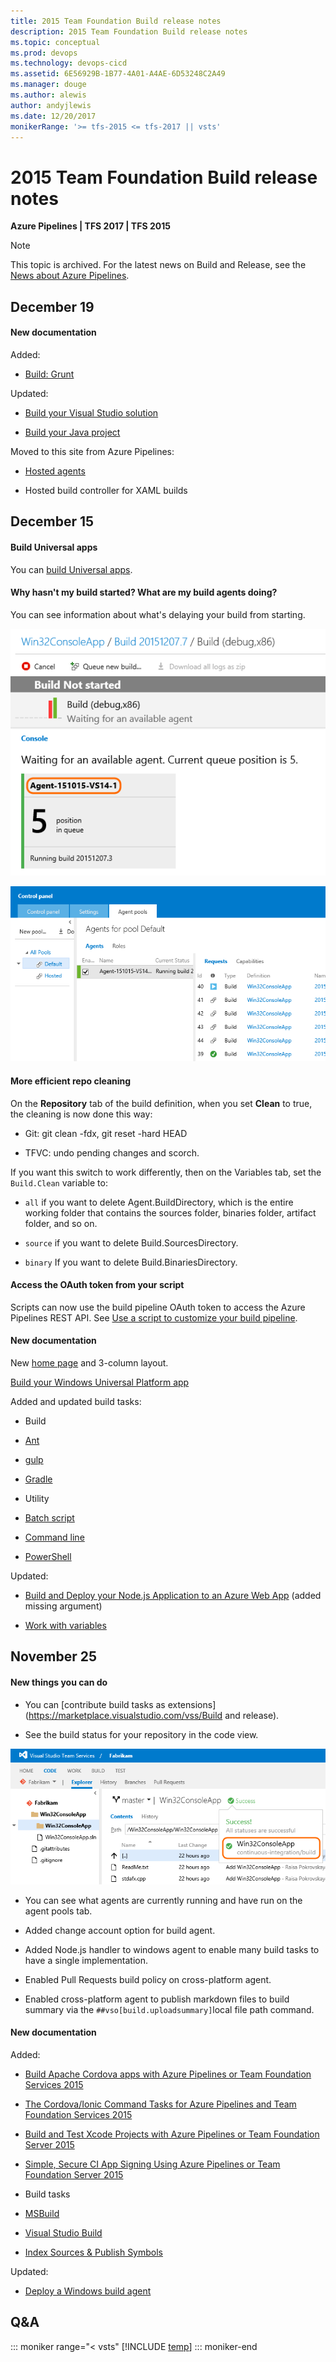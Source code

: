 ```yaml
---
title: 2015 Team Foundation Build release notes
description: 2015 Team Foundation Build release notes
ms.topic: conceptual
ms.prod: devops
ms.technology: devops-cicd
ms.assetid: 6E56929B-1B77-4A01-A4AE-6D53248C2A49
ms.manager: douge
ms.author: alewis
author: andyjlewis
ms.date: 12/20/2017
monikerRange: '>= tfs-2015 <= tfs-2017 || vsts'
---
```



# 2015 Team Foundation Build release notes

**Azure Pipelines | TFS 2017 | TFS 2015**

> [!NOTE]
> This topic is archived. For the latest news on Build and Release, see the [News about Azure Pipelines](https://visualstudio.microsoft.com/team-services/updates/).

## December 19

#### New documentation

Added:

* [Build: Grunt](../../tasks/build/grunt.md)

Updated:

* [Build your Visual Studio solution](../../apps/windows/dot-net.md)

* [Build your Java project](../apps/java/quick-to-azure.md)

Moved to this site from Azure Pipelines:

* [Hosted agents](../../agents/hosted.md)

* Hosted build controller for XAML builds

## December 15

#### Build Universal apps

You can [build Universal apps](../../apps/windows/universal.md).

#### Why hasn't my build started? What are my build agents doing?

You can see information about what's delaying your build from starting.

![build waiting for an agent](_img/2015/12/build-waiting-for-an-agent.png)

![build agent pools tab with status information](_img/2015/12/build-agent-pools-tab-with-status-information.png)

#### More efficient repo cleaning

On the **Repository** tab of the build definition, when you set **Clean** to true, the cleaning is now done this way:

 * Git: git clean -fdx, git reset -hard HEAD

 * TFVC: undo pending changes and scorch.

If you want this switch to work differently, then on the Variables tab, set the ```Build.Clean``` variable to:

* ```all``` if you want to delete Agent.BuildDirectory, which is the entire working folder that contains the sources folder, binaries folder, artifact folder, and so on.

* ```source``` if you want to delete Build.SourcesDirectory.

* ```binary``` If you want to delete Build.BinariesDirectory.

#### Access the OAuth token from your script

Scripts can now use the build pipeline OAuth token to access the Azure Pipelines REST API. See [Use a script to customize your build pipeline](../../scripts/powershell.md).

#### New documentation

New [home page](../../overview.md) and 3-column layout.

[Build your Windows Universal Platform app](../../apps/windows/universal.md)

Added and updated build tasks:

* Build

 - [Ant](../../tasks/build/ant.md)

 - [gulp](../../tasks/build/gulp.md)

 - [Gradle](../../tasks/build/gradle.md)

* Utility

 - [Batch script](../../tasks/utility/batch-script.md)

 - [Command line](../../tasks/utility/command-line.md)

 - [PowerShell](../../tasks/utility/powershell.md)

Updated:

* [Build and Deploy your Node.js Application to an Azure Web App](../apps/nodejs/nodejs-to-azure.md) (added missing argument)

* [Work with variables](../../build/variables.md)


## November 25

#### New things you can do

* You can [contribute build tasks as extensions](https://marketplace.visualstudio.com/vss/Build and release).

* See the build status for your repository in the code view.

 ![build status in code tab](_img/2015/11/build-status-in-code-tab.png)

* You can see what agents are currently running and have run on the agent pools tab.

* Added change account option for build agent.

* Added Node.js handler to windows agent to enable many build tasks to have a single implementation.

* Enabled Pull Requests build policy on cross-platform agent.

* Enabled cross-platform agent to publish markdown files to build summary via the ```##vso[build.uploadsummary]```local file path command.

#### New documentation

Added:

* [Build Apache Cordova apps with Azure Pipelines or Team Foundation Services 2015](../apps/mobile/cordova-build.md)

* [The Cordova/Ionic Command Tasks for Azure Pipelines and Team Foundation Services 2015](../apps/mobile/cordova-command.md)

* [Build and Test Xcode Projects with Azure Pipelines or Team Foundation Server 2015](../../apps/mobile/xcode-ios.md)

* [Simple, Secure CI App Signing Using Azure Pipelines or Team Foundation Server 2015](../../apps/mobile/secure-certs.md)

* Build tasks

 - [MSBuild](../../tasks/build/msbuild.md)

 - [Visual Studio Build](../../tasks/build/visual-studio-build.md)

 - [Index Sources & Publish Symbols](../../tasks/build/index-sources-publish-symbols.md)

Updated:

* [Deploy a Windows build agent](../../agents/v1-windows.md)

## Q&A

<!-- BEGINSECTION class="md-qanda" -->

::: moniker range="< vsts"
[!INCLUDE [temp](../../_shared/qa-versions.md)]
::: moniker-end

<!-- ENDSECTION -->
